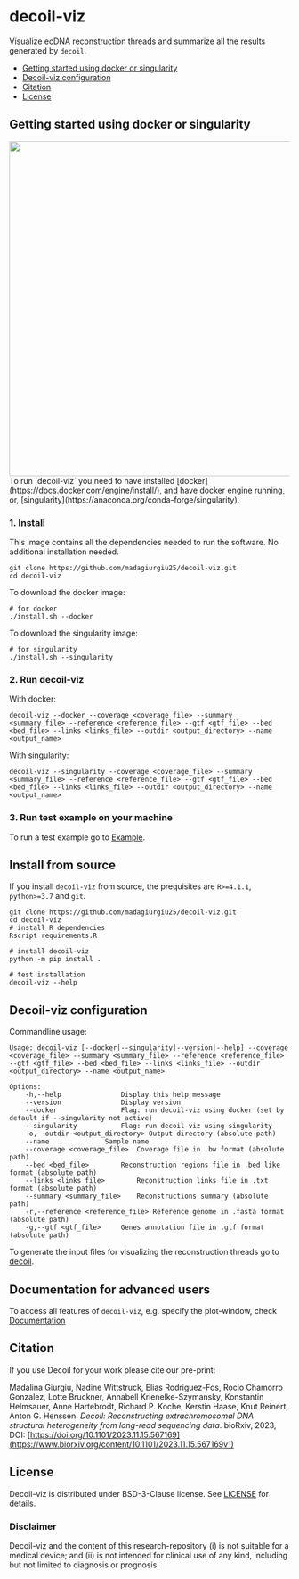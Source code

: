 # decoil-viz

Visualize ecDNA reconstruction threads and summarize all the results generated by `decoil`.

- [Getting started using docker or singularity](#gettingstarted)
- [Decoil-viz configuration](#decoil-usage)
- [Citation](#citation)
- [License](#license)

## Getting started using docker or singularity <a name="gettingstarted"></a> 

<img src="./decoil-viz.gif" width="600">
<br/>
To run `decoil-viz` you need to have installed [docker](https://docs.docker.com/engine/install/), and have docker engine running, or, [singularity](https://anaconda.org/conda-forge/singularity).

### 1. Install

This image contains all the dependencies needed to run the software.
No additional installation needed.

```commandline
git clone https://github.com/madagiurgiu25/decoil-viz.git
cd decoil-viz
```

To download the docker image:

```
# for docker
./install.sh --docker
```

To download the singularity image:

```
# for singularity
./install.sh --singularity
```

### 2. Run decoil-viz

With docker:

```commandline
decoil-viz --docker --coverage <coverage_file> --summary <summary_file> --reference <reference_file> --gtf <gtf_file> --bed <bed_file> --links <links_file> --outdir <output_directory> --name <output_name>
```

With singularity:

```commandline
decoil-viz --singularity --coverage <coverage_file> --summary <summary_file> --reference <reference_file> --gtf <gtf_file> --bed <bed_file> --links <links_file> --outdir <output_directory> --name <output_name>
```

### 3. Run test example on your machine

To run a test example go to [Example](docs/example.md).

## Install from source

If you install `decoil-viz` from source, the prequisites are `R>=4.1.1`, `python>=3.7` and `git`.

```
git clone https://github.com/madagiurgiu25/decoil-viz.git
cd decoil-viz
# install R dependencies
Rscript requirements.R

# install decoil-viz
python -m pip install .

# test installation
decoil-viz --help
```

## Decoil-viz configuration <a name="decoil-usage"></a>

Commandline usage:

```commandline
Usage: decoil-viz [--docker|--singularity|--version|--help] --coverage <coverage_file> --summary <summary_file> --reference <reference_file> --gtf <gtf_file> --bed <bed_file> --links <links_file> --outdir <output_directory> --name <output_name>

Options:
	-h,--help	      		Display this help message
	--version	    		Display version
	--docker        		Flag: run decoil-viz using docker (set by default if --singularity not active)
	--singularity			Flag: run decoil-viz using singularity
	-o,--outdir <output_directory> Output directory (absolute path)
	--name				Sample name
	--coverage <coverage_file>	Coverage file in .bw format (absolute path)
	--bed <bed_file>		Reconstruction regions file in .bed like format (absolute path)
	--links <links_file>		Reconstruction links file in .txt format (absolute path)
	--summary <summary_file>	Reconstructions summary (absolute path)
	-r,--reference <reference_file>	Reference genome in .fasta format (absolute path)
	-g,--gtf <gtf_file>		Genes annotation file in .gtf format (absolute path)
```

To generate the input files for visualizing the reconstruction threads go to [decoil](https://github.com/madagiurgiu25/decoil-pre).

## Documentation for advanced users

To access all features of `decoil-viz`, e.g. specify the plot-window, check [Documentation](docs/docs_main.md)


## Citation <a name="citation"></a>

If you use Decoil for your work please cite our pre-print:

Madalina Giurgiu, Nadine Wittstruck, Elias Rodriguez-Fos, Rocio Chamorro Gonzalez, Lotte Bruckner, Annabell Krienelke-Szymansky, Konstantin Helmsauer, Anne Hartebrodt, Richard P. Koche, Kerstin Haase, Knut Reinert, Anton G. Henssen.
_Decoil: Reconstructing extrachromosomal DNA structural heterogeneity from long-read sequencing data_. bioRxiv, 2023, DOI: [https://doi.org/10.1101/2023.11.15.567169](https://www.biorxiv.org/content/10.1101/2023.11.15.567169v1)

## License <a name="license"></a>

Decoil-viz is distributed under BSD-3-Clause license. See [LICENSE](LICENSE) for details.

### Disclaimer
Decoil-viz and the content of this research-repository (i) is not suitable for a medical device; and (ii) is not intended for clinical use of any kind, including but not limited to diagnosis or prognosis.
